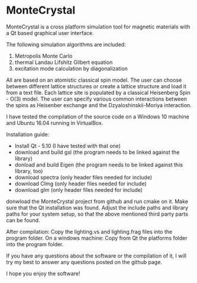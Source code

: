# MonteCrystal

MonteCrystal is a cross platform simulation tool for magnetic materials with a Qt based 
graphical user interface.

The following simulation algorithms are included:

1) Metropolis Monte Carlo
2) thermal Landau Lifshitz Gilbert equation
3) excitation mode calculation by diagonalization

All are based on an atomistic classical spin model. The user can choose between different 
lattice structures or create a lattice structure and load it from a text file. Each lattice
site is populated by a classical Heisenberg Spin - O(3) model. The user can specify various
common interactions between the spins as Heisenber exchange and the Dzyaloshinskii-Moriya
interaction.


I have tested the compilation of the source code on a Windows 10 machine and Ubuntu 16.04 
running in VirtualBox.

Installation guide:

- Install Qt - 5.10  (I have tested with that one)
- download and build gsl (the program needs to be linked against the library)
- donload and build Eigen (the program needs to be linked against this library, too)
- download spectra (only header files needed for include)
- download CImg (only header files needed for include)
- download glm (only header files needed for include)

donwload the MonteCrystal project from github and run cmake on it. Make sure that the Qt
installation was found. Adjust the include paths and library paths for your system setup,
so that the above mentioned third party parts can be found.

After compilation: 
Copy the lighting.vs and lighting.frag files into the program folder. 
On a windows machine: Copy from Qt the platforms folder into the program folder.


If you have any questions about the software or the compilation of it, I will try my best 
to answer any questions posted on the github page.

I hope you enjoy the software!
